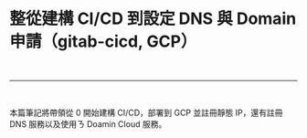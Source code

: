# 整從建構 CI/CD 到設定 DNS 與 Domain 申請（gitab-cicd, GCP）

<br>

---

<br>

本篇筆記將帶領從 0 開始建構 CI/CD，部署到 GCP 並註冊靜態 IP，還有註冊 DNS 服務以及使用ㄋ Doamin Cloud 服務。

<br>

